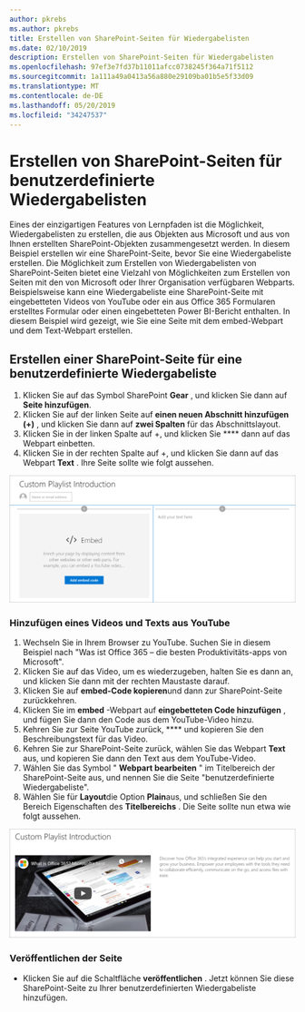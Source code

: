 ```yaml
---
author: pkrebs
ms.author: pkrebs
title: Erstellen von SharePoint-Seiten für Wiedergabelisten
ms.date: 02/10/2019
description: Erstellen von SharePoint-Seiten für Wiedergabelisten
ms.openlocfilehash: 97ef3e7fd37b11011afcc0738245f364a71f5112
ms.sourcegitcommit: 1a111a49a0413a56a880e29109ba01b5e5f33d09
ms.translationtype: MT
ms.contentlocale: de-DE
ms.lasthandoff: 05/20/2019
ms.locfileid: "34247537"
---
```

# <a name="create-sharepoint-pages-for-custom-playlists"></a>Erstellen von SharePoint-Seiten für benutzerdefinierte Wiedergabelisten

Eines der einzigartigen Features von Lernpfaden ist die Möglichkeit, Wiedergabelisten zu erstellen, die aus Objekten aus Microsoft und aus von Ihnen erstellten SharePoint-Objekten zusammengesetzt werden. In diesem Beispiel erstellen wir eine SharePoint-Seite, bevor Sie eine Wiedergabeliste erstellen. Die Möglichkeit zum Erstellen von Wiedergabelisten von SharePoint-Seiten bietet eine Vielzahl von Möglichkeiten zum Erstellen von Seiten mit den von Microsoft oder Ihrer Organisation verfügbaren Webparts. Beispielsweise kann eine Wiedergabeliste eine SharePoint-Seite mit eingebetteten Videos von YouTube oder ein aus Office 365 Formularen erstelltes Formular oder einen eingebetteten Power BI-Bericht enthalten. In diesem Beispiel wird gezeigt, wie Sie eine Seite mit dem embed-Webpart und dem Text-Webpart erstellen.  

## <a name="create-a-sharepoint-page-for-a-custom-playlist"></a>Erstellen einer SharePoint-Seite für eine benutzerdefinierte Wiedergabeliste

1. Klicken Sie auf das Symbol SharePoint **Gear** , und klicken Sie dann auf **Seite hinzufügen**.
2. Klicken Sie auf der linken Seite auf **einen neuen Abschnitt hinzufügen (+)** , und klicken Sie dann auf **zwei Spalten** für das Abschnittslayout.
3. Klicken Sie in der linken Spalte auf +, und klicken Sie **** dann auf das Webpart einbetten. 
4. Klicken Sie in der rechten Spalte auf +, und klicken Sie dann auf das Webpart **Text** . Ihre Seite sollte wie folgt aussehen.

![CG-pagenewstart. png](media/cg-pagenewstart.png)

### <a name="add-a-video-and-text-from-youtube"></a>Hinzufügen eines Videos und Texts aus YouTube

1. Wechseln Sie in Ihrem Browser zu YouTube. Suchen Sie in diesem Beispiel nach "Was ist Office 365 – die besten Produktivitäts-apps von Microsoft".
2. Klicken Sie auf das Video, um es wiederzugeben, halten Sie es dann an, und klicken Sie dann mit der rechten Maustaste darauf. 
3. Klicken Sie auf **embed-Code kopieren**und dann zur SharePoint-Seite zurückkehren. 
4. Klicken Sie im **embed** -Webpart auf **eingebetteten Code hinzufügen** , und fügen Sie dann den Code aus dem YouTube-Video hinzu.
5. Kehren Sie zur Seite YouTube zurück, **** und kopieren Sie den Beschreibungstext für das Video. 
6. Kehren Sie zur SharePoint-Seite zurück, wählen Sie das Webpart **Text** aus, und kopieren Sie dann den Text aus dem YouTube-Video.
7. Wählen Sie das Symbol " **Webpart bearbeiten** " im Titelbereich der SharePoint-Seite aus, und nennen Sie die Seite "benutzerdefinierte Wiedergabeliste". 
8. Wählen Sie für **Layout**die Option **Plain**aus, und schließen Sie den Bereich Eigenschaften des **Titelbereichs** . Die Seite sollte nun etwa wie folgt aussehen. 

![CG-pagenewfinish. png](media/cg-pagenewfinish.png)

### <a name="publish-the-page"></a>Veröffentlichen der Seite

- Klicken Sie auf die Schaltfläche **veröffentlichen** . Jetzt können Sie diese SharePoint-Seite zu Ihrer benutzerdefinierten Wiedergabeliste hinzufügen. 